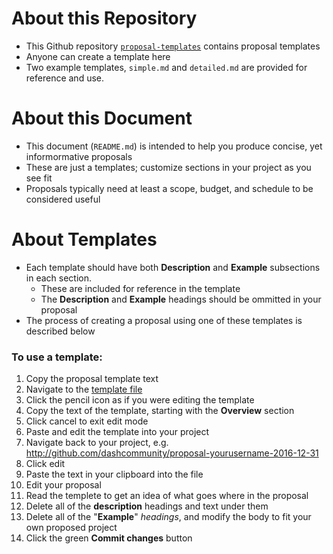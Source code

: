 # About this Repository 
* This Github repository [`proposal-templates`](https://github.com/dashcommunity/proposal-templates) contains proposal templates
* Anyone can create a template here 
* Two example templates, `simple.md` and `detailed.md` are provided for reference and use. 

# About this Document
* This document (`README.md`) is intended to help you produce concise, yet informormative proposals  
* These are just a templates; customize sections in your project as you see fit
* Proposals typically need at least a scope, budget, and schedule to be considered useful

# About Templates
* Each template should have both **Description** and **Example** subsections in each section. 
  * These are included for reference in the template
  * The **Description** and **Example** headings should be ommitted in your proposal
* The process of creating a proposal using one of these templates is described below

### To use a template:

1. Copy the proposal template text
  1. Navigate to the [template file](https://github.com/dashcommunity/proposal-templates/master)
  2. Click the pencil icon as if you were editing the template
  3. Copy the text of the template, starting with the **Overview** section
  4. Click cancel to exit edit mode
2. Paste and edit the template into your project
  1. Navigate back to your project, e.g. http://github.com/dashcommunity/proposal-yourusername-2016-12-31
  2. Click edit
  3. Paste the text in your clipboard into the file 
3. Edit your proposal
  1. Read the templete to get an idea of what goes where in the proposal
  2. Delete all of the **description** headings and text under them
  3. Delete all of the "**Example**" *headings*, and modify the body to fit your own proposed project
  4. Click the green **Commit changes** button
